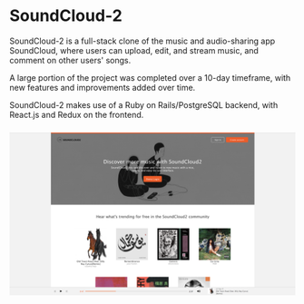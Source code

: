 # SoundCloud-2

SoundCloud-2 is a full-stack clone of the music and audio-sharing app SoundCloud, where users can upload, edit, and stream music, and comment on other users' songs. 

A large portion of the project was completed over a 10-day timeframe, with new features and improvements added over time. 

SoundCloud-2 makes use of a Ruby on Rails/PostgreSQL backend, with React.js and Redux on the frontend.          
     
###        
![alt text](https://github.com/Ajay-Vishwanath/SoundCloud2/blob/master/app/assets/images/splash_page_screenshot.png)
